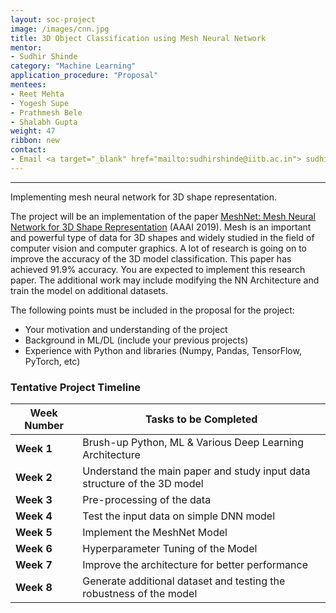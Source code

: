 ```yaml
---
layout: soc-project
image: /images/cnn.jpg
title: 3D Object Classification using Mesh Neural Network
mentor: 
- Sudhir Shinde
category: "Machine Learning"
application_procedure: "Proposal"
mentees:
- Reet Mehta 
- Yogesh Supe 
- Prathmesh Bele 
- Shalabh Gupta 
weight: 47
ribbon: new
contact:
- Email <a target="_blank" href="mailto:sudhirshinde@iitb.ac.in"> sudhirshinde@iitb.ac.in</a> 
---
```


---
Implementing mesh neural network for 3D shape representation.

<!--break-->

The project will be an implementation of the paper <a href="https://arxiv.org/abs/1811.11424">MeshNet: Mesh Neural Network for 3D Shape Representation</a> (AAAI 2019). 
Mesh is an important and powerful type of data for 3D shapes and widely studied in the field of computer vision and computer graphics. A lot of research is going on to improve the accuracy of the 3D model classification. This paper has achieved 91.9% accuracy. You are expected to implement this research paper. The additional work may include modifying the NN Architecture and train the model on additional datasets.

The following points must be included in the proposal for the project:

<ul>
<li>Your motivation and understanding of the project</li>
<li>Background in ML/DL (include your previous projects)</li>
<li>Experience with Python and libraries (Numpy, Pandas, TensorFlow, PyTorch, etc)</li>
</ul>

<!--break-->

### Tentative Project Timeline
<!--break-->

|Week Number  | Tasks to be Completed|
|--- | --- | 
|**Week 1** |Brush-up Python, ML & Various Deep Learning Architecture|
|**Week 2** |Understand the main paper and study input data structure of the 3D model|
|**Week 3** |Pre-processing of the data|
|**Week 4** | Test the input data on simple DNN model|
|**Week 5** |Implement the MeshNet Model|
|**Week 6** |Hyperparameter Tuning of the Model|
|**Week 7** |Improve the architecture for better performance|
|**Week 8** |Generate additional dataset and testing the robustness of the model|

